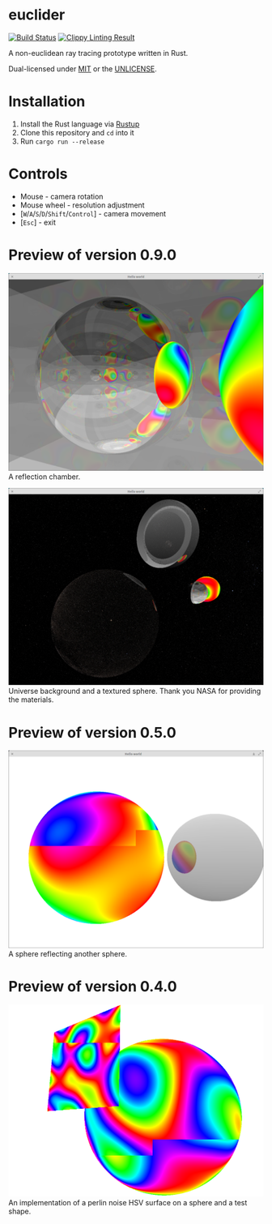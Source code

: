# euclider
[![Build Status](https://travis-ci.org/Limeth/euclider.svg?branch=master)](https://travis-ci.org/Limeth/euclider)
[![Clippy Linting Result](https://clippy.bashy.io/github/Limeth/euclider/master/badge.svg)](https://clippy.bashy.io/github/Limeth/euclider/master/log)

A non-euclidean ray tracing prototype written in Rust.

Dual-licensed under [MIT](https://opensource.org/licenses/MIT) or the [UNLICENSE](http://unlicense.org).

# Installation
1. Install the Rust language via [Rustup](https://www.rustup.rs/)
2. Clone this repository and `cd` into it
3. Run `cargo run --release`

# Controls

* Mouse - camera rotation
* Mouse wheel - resolution adjustment
* [`W`/`A`/`S`/`D`/`Shift`/`Control`] - camera movement
* [`Esc`] - exit

# Preview of version 0.9.0

![Deep Reflection](preview_3_deep_reflection.png)
A reflection chamber.

![Textures](preview_4_textures.png)
Universe background and a textured sphere. Thank you NASA for providing the
materials.

# Preview of version 0.5.0

![Reflection](preview_2_reflection.png)
A sphere reflecting another sphere.

# Preview of version 0.4.0

![A perlin noise surface](preview_1_perlin.png)
An implementation of a perlin noise HSV surface on a sphere and a test shape.
